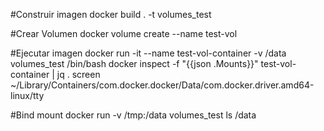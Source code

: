 #Construir imagen
docker build . -t volumes_test

#Crear Volumen
docker volume create --name test-vol

#Ejecutar imagen
docker run -it --name test-vol-container -v /data volumes_test /bin/bash
docker inspect -f "{{json .Mounts}}" test-vol-container | jq .
screen ~/Library/Containers/com.docker.docker/Data/com.docker.driver.amd64-linux/tty 

#Bind mount
docker run -v /tmp:/data volumes_test ls /data